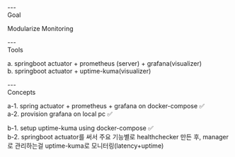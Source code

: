 ---\
Goal


Modularize Monitoring



---\
Tools


a. springboot actuator + prometheus (server) + grafana(visualizer)\
b. springboot actuator + uptime-kuma(visualizer)

---\
Concepts

a-1. spring actuator + prometheus + grafana on docker-compose :white_check_mark:\
a-2. provision grafana on local pc :white_check_mark:

b-1. setup uptime-kuma using docker-compose :white_check_mark:\
b-2. springboot actuator를 써서 주요 기능별로 healthchecker 만든 후, manager로 관리하는걸 uptime-kuma로 모니터링(latency+uptime)
